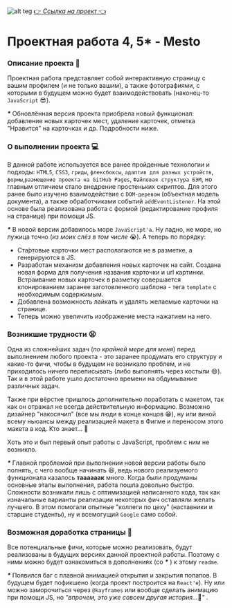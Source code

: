 ![alt teg](https://imageup.ru/img15/4254697/bez-imeni.jpg)
[:point_right: _Ссылка на проект_ :point_left:](https://ezzzkryak.github.io/mesto/)

# Проектная работа 4, 5* - Mesto
### Описание проекта :book:
Проектная работа представляет собой интерактивную страницу с вашим профилем (и не только вашим), а также фотографиями, с которыми в будущем можно будет взаимодействовать (наконец-то `JavaScript` :sunglasses:).

___*___ Обновлённая версия проекта приобрела новый функционал: добавление новых карточек мест, удаление карточек, отметка "Нравится" на карточках и др. Подробности ниже.

### О выполнении проекта :computer:
В данной работе используется все ранее пройденные технологии и подходы: `HTML5`, `CSS3`, `гриды`, `флексбоксы`, `адаптив для разных устройств`, `формы`,`размещение проекта на GitHub Pages`, `Файловая структура БЭМ`, но главным отличием стало внедрение простеньких скриптов. Для этого ранее было изучено взаимодействие с `DOM-деревом` (объектная модель документа), а также обработчиками событий `addEventListener`. На этой основе была реализована работа с формой (редактирование профиля на странице) при помощи JS.

___*___ В новой версии добавилось море `JavaScript'а`. Ну ладно, не море, но лужица точно (_из моих слёз в том числе_ :sob:). А теперь по порядку:
* Ста́ртовые карточки мест располагаются не в разметке, а генерируются в JS.
* Разработан механизм добавления новых карточек на сайт. Создана новая форма для получения названия карточки и url картинки. Встраивание новых карточек в разметку совершается клонированием заранее заготовленного шаблона - тега `template` с необходимым содержимым.
* Добавлена возможность лайкать и удалять желаемые карточки на странице.
* Теперь можно увеличить изображение места нажатием на него.

### Возникшие трудности :tired_face:
Одна из сложнейших задач (_по крайней мере для меня_) перед выполнением любого проекта - это заранее продумать его структуру и какие-то фичи, чтобы в будущем не возникало проблем, и не приходилось ничего переписывать (либо выполнять через костыли :smile:). Так и в этой работе ушло достаточно времени на обдумывание различных задач.

Также при вёрстке пришлось дополнительно поработать с макетом, так как он отражал не всегда действительную информацию. Возможно дизайнер "накосячил" (все мы люди в конце концов :grin:), ну или виной всему ньюансы между реализацией макета в Фигме и переносом этого макета в код. Кто знает... :thinking:

Хоть это и был первый опыт работы с JavaScript, проблем с ним не возникло.


___*___ Главной проблемой при выполнении новой версии работы было полнять, с чего вообще начинать :laughing:, ведь нового реализуемого функционала казалось **таааааак** много. Когда были продуманы основные этапы выполнения, работа пошла довольно быстро. Сложности возникали лишь с оптимизацией написанного кода, так как изначальные варианты реализации некоторых фич оставляли желать лучшего. В этом помогали опытные "коллеги по цеху" (наставники и старшие студенты), ну и всемогущий `Google` само собой.

### Возможная доработка страницы :wrench:
Все потенциальные фичи, которые можно реализовать, будут реализованы в будущих версиях данной проектной работы. Поэтому с ними можно будет ознакомиться в дополнениях (со ___*___ ) к этому `readme`.

___*___ Появился баг с плавной анимацией открытия и закрытия попапов. В будущем будет пофикшено (когда проект построится на `React'е`). Ну или можно заморочиться через `@kayframes` или вообще сделать анимацию при помощи JS, но _"впрочем, это уже совсем другая история..._:man:_"_ .
